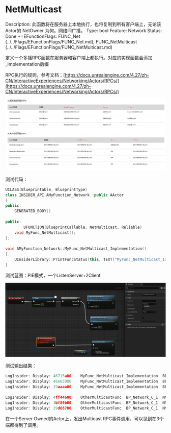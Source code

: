 # NetMulticast

Description: 此函数将在服务器上本地执行，也将复制到所有客户端上，无论该Actor的 NetOwner 为何。网络间广播。
Type: bool
Feature: Network
Status: Done
+=EFunctionFlags: FUNC_Net (../../Flags/EFunctionFlags/FUNC_Net.md), FUNC_NetMulticast (../../Flags/EFunctionFlags/FUNC_NetMulticast.md)

定义一个多播RPC函数在服务器和客户端上都执行。对应的实现函数会添加_Implementation后缀

RPC执行的规则，参考文档：[https://docs.unrealengine.com/4.27/zh-CN/InteractiveExperiences/Networking/Actors/RPCs/](https://docs.unrealengine.com/4.27/zh-CN/InteractiveExperiences/Networking/Actors/RPCs/)

![Untitled](Client/Untitled.png)

测试代码：

```cpp
UCLASS(Blueprintable, BlueprintType)
class INSIDER_API AMyFunction_Network :public AActor
{
public:
	GENERATED_BODY()

public:
		UFUNCTION(BlueprintCallable, NetMulticast, Reliable)
	void MyFunc_NetMulticast();
};

void AMyFunction_Network::MyFunc_NetMulticast_Implementation()
{
	UInsiderLibrary::PrintFuncStatus(this, TEXT("MyFunc_NetMulticast_Implementation"));
}
```

测试蓝图：PIE模式，一个ListenServer+2Client

![Untitled](NetMulticast/Untitled.png)

测试输出结果：

```cpp
LogInsider: Display: 46715a00    MyFunc_NetMulticast_Implementation  BP_Network_C_1  NM_ListenServer Local:ROLE_Authority    Remote:ROLE_SimulatedProxy
LogInsider: Display: 46e65000    MyFunc_NetMulticast_Implementation  BP_Network_C_1  NM_Client   Local:ROLE_SimulatedProxy   Remote:ROLE_Authority
LogInsider: Display: 29aaaa00    MyFunc_NetMulticast_Implementation  BP_Network_C_1  NM_Client   Local:ROLE_SimulatedProxy   Remote:ROLE_Authority

LogInsider: Display: 4ff44600    OtherMulticastFunc  BP_Network_C_1  NM_ListenServer Local:ROLE_Authority    Remote:ROLE_SimulatedProxy
LogInsider: Display: 3bf89b00    OtherMulticastFunc  BP_Network_C_1  NM_Client   Local:ROLE_SimulatedProxy   Remote:ROLE_Authority
LogInsider: Display: 29d68700    OtherMulticastFunc  BP_Network_C_1  NM_Client   Local:ROLE_SimulatedProxy   Remote:ROLE_Authority
```

在一个Server Owned的Actor上，发出Multicast RPC事件调用，可以见到在3个端都得到了调用。